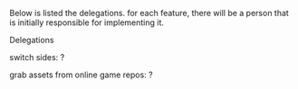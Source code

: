 Below is listed the delegations. for each feature, there will be a person that is initially responsible for implementing it.

Delegations

switch sides: ? 

grab assets from online game repos: ? 

